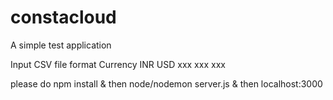 # constacloud
A simple test application


Input CSV file format
Currency
INR
USD
xxx
xxx
xxx

please do npm install & then node/nodemon server.js & then localhost:3000

